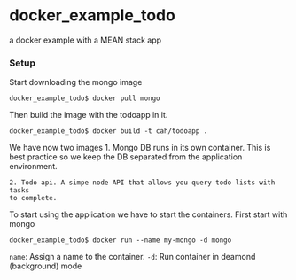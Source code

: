 # docker_example_todo
a docker example with a MEAN stack app

### Setup

Start downloading the mongo image

`docker_example_todo$ docker pull mongo`

Then build the image with the todoapp in it.

`docker_example_todo$ docker build -t cah/todoapp .`

We have now two images
    1. Mongo DB runs in its own container. This is best practice so we keep the
    DB separated from the application environment.

    2. Todo api. A simpe node API that allows you query todo lists with tasks
    to complete.

To start using the application we have to start the containers.
First start with mongo

`docker_example_todo$ docker run --name my-mongo -d mongo`

`name`: Assign a name to the container.
`-d`: Run container in deamond (background) mode
